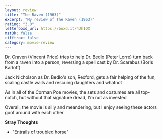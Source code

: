 ```yaml
---
layout: review
title: "The Raven (1963)"
excerpt: "My review of The Raven (1963)"
rating: "3.0"
letterboxd_url: https://boxd.it/4Jh1QX
mst3k: false
rifftrax: false
category: movie-review
---
```


Dr. Craven (Vincent Price) tries to help Dr. Bedlo (Peter Lorre) turn back from a raven into a person, reversing a spell cast by Dr. Scarabus (Boris Karloff)

Jack Nicholson as Dr. Bedlo's son, Rexford, gets a fair helping of the fun, scaling castle walls and rescuing daughters and whatnot

As in all of the Corman Poe movies, the sets and costumes are all top-notch, but without that signature dread, I'm not as invested

Overall, the movie is silly and meandering, but I enjoy seeing these actors goof around with each other

<b>Stray Thoughts</b>

- "Entrails of troubled horse"
